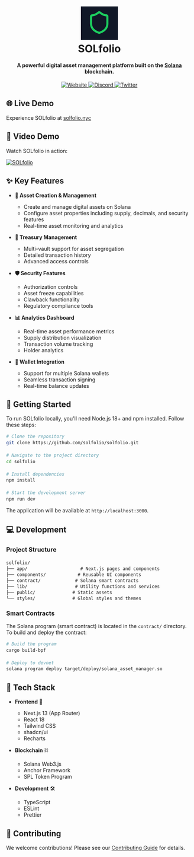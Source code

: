 <h1 align="center">
  <br>
  <img src="./app/favicon.ico" alt="SOLfolio" width="100">
  <br>
  SOLfolio
  <br>
</h1>
<h4 align="center">A powerful digital asset management platform built on the <a href="https://solana.com" target="_blank">Solana</a> blockchain.</h4>

<p align="center">
  <a href="https://solfolio.nyc">
    <img src="https://img.shields.io/badge/website-solfolio.nyc-blue?style=flat-square" alt="Website">
  </a>
  <a href="https://discord.gg/solfolio">
    <img src="https://img.shields.io/discord/1234567890?color=7289da&label=discord&logo=discord&logoColor=white&style=flat-square" alt="Discord">
  </a>
  <a href="https://twitter.com/solfolio">
    <img src="https://img.shields.io/twitter/follow/solfolio?style=social" alt="Twitter">
  </a>
</p>

## 🌐 Live Demo

Experience SOLfolio at [solfolio.nyc](https://solfolio.nyc)

## 🎥 Video Demo

Watch SOLfolio in action:

[![SOLfolio](https://markdown-videos-api.jorgenkh.no/youtube/eGUXIDN6O2A)](https://youtu.be/eGUXIDN6O2A)

## ✨ Key Features

- **💎 Asset Creation & Management**
  - Create and manage digital assets on Solana
  - Configure asset properties including supply, decimals, and security features
  - Real-time asset monitoring and analytics
- **🏦 Treasury Management**
  - Multi-vault support for asset segregation
  - Detailed transaction history
  - Advanced access controls
- **🛡️ Security Features**

  - Authorization controls
  - Asset freeze capabilities
  - Clawback functionality
  - Regulatory compliance tools

- **📊 Analytics Dashboard**

  - Real-time asset performance metrics
  - Supply distribution visualization
  - Transaction volume tracking
  - Holder analytics

- **👛 Wallet Integration**
  - Support for multiple Solana wallets
  - Seamless transaction signing
  - Real-time balance updates

## 🚀 Getting Started

To run SOLfolio locally, you'll need Node.js 18+ and npm installed. Follow these steps:

```bash
# Clone the repository
git clone https://github.com/solfolio/solfolio.git

# Navigate to the project directory
cd solfolio

# Install dependencies
npm install

# Start the development server
npm run dev
```

The application will be available at `http://localhost:3000`.

## 💻 Development

### Project Structure

```
solfolio/
├── app/                    # Next.js pages and components
├── components/            # Reusable UI components
├── contract/             # Solana smart contracts
├── lib/                  # Utility functions and services
├── public/              # Static assets
└── styles/              # Global styles and themes
```

### Smart Contracts

The Solana program (smart contract) is located in the `contract/` directory. To build and deploy the contract:

```bash
# Build the program
cargo build-bpf

# Deploy to devnet
solana program deploy target/deploy/solana_asset_manager.so
```

## 🌟 Tech Stack

- **Frontend** 🎨

  - Next.js 13 (App Router)
  - React 18
  - Tailwind CSS
  - shadcn/ui
  - Recharts

- **Blockchain** ⛓️

  - Solana Web3.js
  - Anchor Framework
  - SPL Token Program

- **Development** 🛠️
  - TypeScript
  - ESLint
  - Prettier

## 🤝 Contributing

We welcome contributions! Please see our [Contributing Guide](CONTRIBUTING.md) for details.
